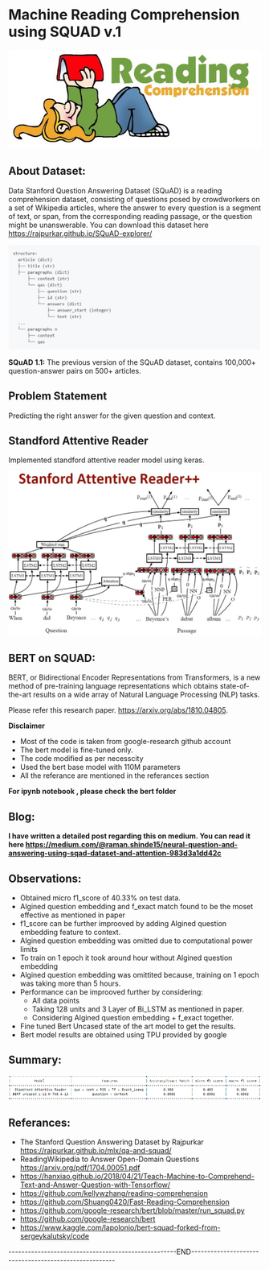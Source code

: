 # Machine Reading Comprehension using SQUAD v.1

![Reading Coprehension](/images/reading_comprehension.jpg)

## About Dataset:
Data Stanford Question Answering Dataset (SQuAD) is a reading comprehension dataset, consisting of questions posed by crowdworkers on a set of Wikipedia articles, where the answer to every question is a segment of text, or span, from the corresponding reading passage, or the question might be unanswerable. You can download this dataset here https://rajpurkar.github.io/SQuAD-explorer/

![Data Strucutre](/images/dataset.PNG)

**SQuAD 1.1:** The previous version of the SQuAD dataset, contains 100,000+ question-answer pairs on 500+ articles.

## Problem Statement
Predicting the right answer for the given question and context.

## Standford Attentive Reader
Implemented standford attentive reader model using keras.

![Standford Attentive Reader](/images/model.JPG)

## BERT on SQUAD:

BERT, or Bidirectional Encoder Representations from Transformers, is a new method of pre-training language representations which obtains state-of-the-art results on a wide array of Natural Language Processing (NLP) tasks.

Please refer this research paper. https://arxiv.org/abs/1810.04805.

**Disclaimer**

- Most of the code is taken from google-research github account
- The bert model is fine-tuned only.
- The code modified as per necesscity
- Used the bert base model with 110M parameters
- All the referance are mentioned in the referances section

**For ipynb notebook , please check the bert folder**

## Blog:
**I have written a detailed post regarding this on medium. You can read it here https://medium.com/@raman.shinde15/neural-question-and-answering-using-sqad-dataset-and-attention-983d3a1dd42c**


## Observations:

* Obtained micro f1_score of 40.33% on test data.
* Algined question embedding and f_exact match found to be the moset effective as mentioned in paper
* f1_score can be further improoved by adding Algined question embedding feature to context.
* Algined question embedding was omitted due to computational power limits
* To train on 1 epoch it took around hour without Algined question embedding
* Algined question embedding was omittited because, training on 1 epoch was taking more than 5 hours.
* Performance can be improoved further by considering:
    * All data points
    * Taking 128 units and 3 Layer of Bi_LSTM as mentioned in paper.
    * Considering Algined question embedding + f_exact together.
* Fine tuned Bert Uncased state of the art model to get the results.
* Bert model results are obtained using TPU provided by google

## Summary:
 
![Summary](/images/summary.PNG)
 
## Referances:

* The Stanford Question Answering Dataset by Rajpurkar https://rajpurkar.github.io/mlx/qa-and-squad/
* ReadingWikipedia to Answer Open-Domain Questions https://arxiv.org/pdf/1704.00051.pdf
* https://hanxiao.github.io/2018/04/21/Teach-Machine-to-Comprehend-Text-and-Answer-Question-with-Tensorflow/
* https://github.com/kellywzhang/reading-comprehension
* https://github.com/Shuang0420/Fast-Reading-Comprehension
* https://github.com/google-research/bert/blob/master/run_squad.py
* https://github.com/google-research/bert
* https://www.kaggle.com/lapolonio/bert-squad-forked-from-sergeykalutsky/code


----------------------------------------------------END------------------------------------------------------


